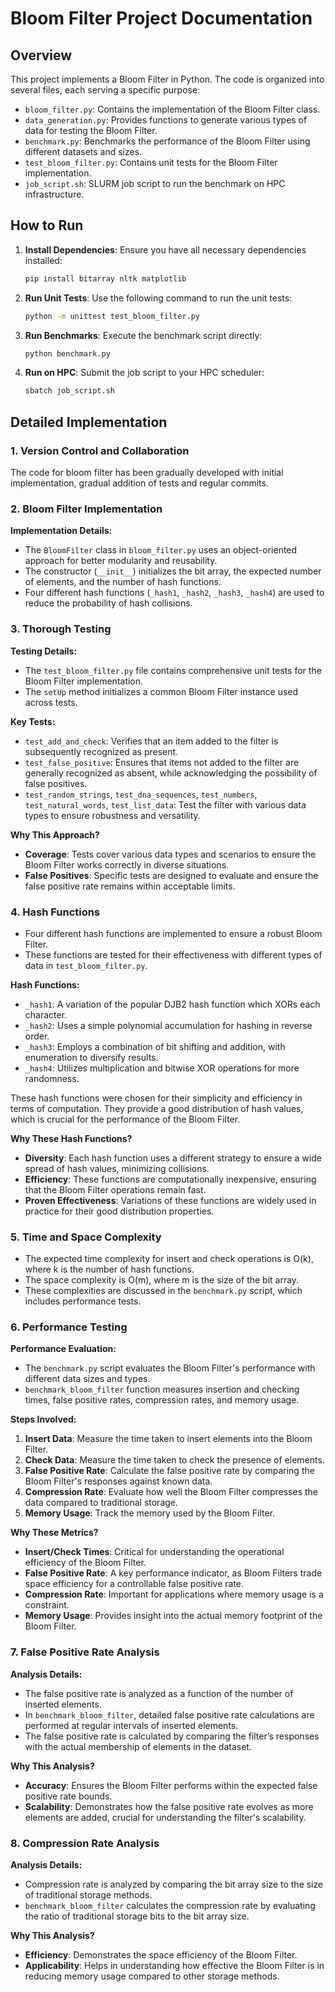 # Bloom Filter Project Documentation

## Overview

This project implements a Bloom Filter in Python. The code is organized into several files, each serving a specific purpose:

- `bloom_filter.py`: Contains the implementation of the Bloom Filter class.
- `data_generation.py`: Provides functions to generate various types of data for testing the Bloom Filter.
- `benchmark.py`: Benchmarks the performance of the Bloom Filter using different datasets and sizes.
- `test_bloom_filter.py`: Contains unit tests for the Bloom Filter implementation.
- `job_script.sh`: SLURM job script to run the benchmark on HPC infrastructure.

## How to Run

1. **Install Dependencies**:
    Ensure you have all necessary dependencies installed:
    ```bash
    pip install bitarray nltk matplotlib
    ```

2. **Run Unit Tests**:
    Use the following command to run the unit tests:
    ```bash
    python -m unittest test_bloom_filter.py
    ```

3. **Run Benchmarks**:
    Execute the benchmark script directly:
    ```bash
    python benchmark.py
    ```

4. **Run on HPC**:
    Submit the job script to your HPC scheduler:
    ```bash
    sbatch job_script.sh
    ```

## Detailed Implementation

### 1. Version Control and Collaboration

The code for bloom filter has been gradually developed with initial implementation, gradual addition of tests and regular commits. 

### 2. Bloom Filter Implementation

**Implementation Details:**

- The `BloomFilter` class in `bloom_filter.py` uses an object-oriented approach for better modularity and reusability.
- The constructor (`__init__`) initializes the bit array, the expected number of elements, and the number of hash functions.
- Four different hash functions (`_hash1`, `_hash2`, `_hash3`, `_hash4`) are used to reduce the probability of hash collisions.


### 3. Thorough Testing

**Testing Details:**

- The `test_bloom_filter.py` file contains comprehensive unit tests for the Bloom Filter implementation.
- The `setUp` method initializes a common Bloom Filter instance used across tests.

**Key Tests:**

- `test_add_and_check`: Verifies that an item added to the filter is subsequently recognized as present.
- `test_false_positive`: Ensures that items not added to the filter are generally recognized as absent, while acknowledging the possibility of false positives.
- `test_random_strings`, `test_dna_sequences`, `test_numbers`, `test_natural_words`, `test_list_data`: Test the filter with various data types to ensure robustness and versatility.

**Why This Approach?**

- **Coverage**: Tests cover various data types and scenarios to ensure the Bloom Filter works correctly in diverse situations.
- **False Positives**: Specific tests are designed to evaluate and ensure the false positive rate remains within acceptable limits.

### 4. Hash Functions

- Four different hash functions are implemented to ensure a robust Bloom Filter.
- These functions are tested for their effectiveness with different types of data in `test_bloom_filter.py`.

**Hash Functions:**

- `_hash1`: A variation of the popular DJB2 hash function which XORs each character.
- `_hash2`: Uses a simple polynomial accumulation for hashing in reverse order.
- `_hash3`: Employs a combination of bit shifting and addition, with enumeration to diversify results.
- `_hash4`: Utilizes multiplication and bitwise XOR operations for more randomness.
  
These hash functions were chosen for their simplicity and efficiency in terms of computation. They provide a good distribution of hash values, which is crucial for the performance of the Bloom Filter.

**Why These Hash Functions?**

- **Diversity**: Each hash function uses a different strategy to ensure a wide spread of hash values, minimizing collisions.
- **Efficiency**: These functions are computationally inexpensive, ensuring that the Bloom Filter operations remain fast.
- **Proven Effectiveness**: Variations of these functions are widely used in practice for their good distribution properties.

### 5. Time and Space Complexity

- The expected time complexity for insert and check operations is O(k), where k is the number of hash functions.
- The space complexity is O(m), where m is the size of the bit array.
- These complexities are discussed in the `benchmark.py` script, which includes performance tests.

### 6. Performance Testing

**Performance Evaluation:**

- The `benchmark.py` script evaluates the Bloom Filter's performance with different data sizes and types.
- `benchmark_bloom_filter` function measures insertion and checking times, false positive rates, compression rates, and memory usage.

**Steps Involved:**

1. **Insert Data**: Measure the time taken to insert elements into the Bloom Filter.
2. **Check Data**: Measure the time taken to check the presence of elements.
3. **False Positive Rate**: Calculate the false positive rate by comparing the Bloom Filter's responses against known data.
4. **Compression Rate**: Evaluate how well the Bloom Filter compresses the data compared to traditional storage.
5. **Memory Usage**: Track the memory used by the Bloom Filter.

**Why These Metrics?**

- **Insert/Check Times**: Critical for understanding the operational efficiency of the Bloom Filter.
- **False Positive Rate**: A key performance indicator, as Bloom Filters trade space efficiency for a controllable false positive rate.
- **Compression Rate**: Important for applications where memory usage is a constraint.
- **Memory Usage**: Provides insight into the actual memory footprint of the Bloom Filter.

### 7. False Positive Rate Analysis

**Analysis Details:**

- The false positive rate is analyzed as a function of the number of inserted elements.
- In `benchmark_bloom_filter`, detailed false positive rate calculations are performed at regular intervals of inserted elements.
- The false positive rate is calculated by comparing the filter’s responses with the actual membership of elements in the dataset.

**Why This Analysis?**

- **Accuracy**: Ensures the Bloom Filter performs within the expected false positive rate bounds.
- **Scalability**: Demonstrates how the false positive rate evolves as more elements are added, crucial for understanding the filter's scalability.

### 8. Compression Rate Analysis

**Analysis Details:**

- Compression rate is analyzed by comparing the bit array size to the size of traditional storage methods.
- `benchmark_bloom_filter` calculates the compression rate by evaluating the ratio of traditional storage bits to the bit array size.

**Why This Analysis?**

- **Efficiency**: Demonstrates the space efficiency of the Bloom Filter.
- **Applicability**: Helps in understanding how effective the Bloom Filter is in reducing memory usage compared to other storage methods.

